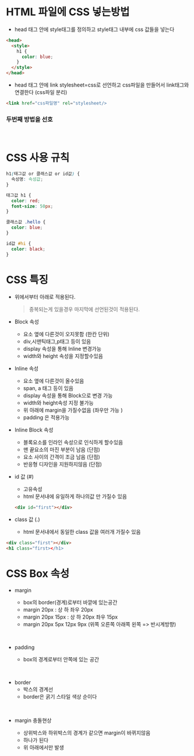 # HTML 파일에 CSS 넣는방법

- head 태그 안에 style태그를 정의하고 style태그 내부에 css 값들을 넣는다

```html
<head>
  <style>
    h1 {
      color: blue;
    }
  </style>
</head>
```

- head 태그 안에 link stylesheet=css로 선언하고 css파일을 만들어서 link태그와 연결한다 (css파일 분리)

```html
<link href="css파일명" rel="stylesheet/>

```

### 두번째 방법을 선호

<br>

# CSS 사용 규칙

```css
h1(태그값 or 클래스값 or id값) {
  속성명: 속성값;
}

태그값 h1 {
  color: red;
  font-size: 50px;
}

클래스값 .hello {
  color: blue;
}

id값 #hi {
  color: black;
}
```

# CSS 특징

- 위에서부터 아래로 적용된다.

  > 중복되는게 있을경우 마지막에 선언된것이 적용된다.

- Block 속성

  - 요소 옆에 다른것이 오지못함 (한칸 단위)
  - div,시맨틱태그,p태그 등이 있음
  - display 속성을 통해 Inline 변경가능
  - width와 height 속성을 지정할수있음

- Inline 속성

  - 요소 옆에 다른것이 올수있음
  - span, a 태그 등이 있음
  - display 속성을 통해 Block으로 변경 가능
  - width와 height속성 지정 불가능
  - 위 아래에 margin을 가질수없음 (좌우만 가능 )
  - padding 은 적용가능

- Inline Block 속성

  - 블록요소를 인라인 속성으로 인식하게 할수있음
  - 맨 끝요소의 마진 부분이 남음 (단점)
  - 요소 사이의 간격이 조금 남음 (단점)
  - 반응형 디자인을 지원하지않음 (단점)

- id 값 (#)

  - 고유속성
  - html 문서내에 유일하게 하나의값 만 가질수 있음

  ```html
  <div id="first"></div>
  ```

- class 값 (.)
  - html 문서내에서 동일한 class 값을 여러개 가질수 있음

```html
<div class="first"></div>
<h1 class="first></h1>
```

# CSS Box 속성

- margin

  - box의 border(경계)로부터 바깥에 있는공간
  - margin 20px : 상 하 좌우 20px
  - margin 20px 15px : 상 하 20px 좌우 15px
  - margin 20px 5px 12px 9px (위쪽 오른쪽 아래쪽 왼쪽 => 반시계방향)

&nbsp;

- padding

  - box의 경계로부터 안쪽에 있는 공간

&nbsp;

- border
  - 박스의 경계선
  - border은 굵기 스타일 색상 순이다

&nbsp;

- margin 충돌현상

  - 상위박스와 하위박스의 경계가 같으면 margin이 바뀌지않음
  - 하나가 된다
  - 위 아래에서만 발생
